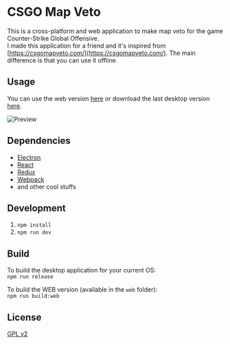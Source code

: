 # CSGO Map Veto

This is a cross-platform and web application to make map veto for the game Counter-Strike Global Offensive.  
I made this application for a friend and it's inspired from [https://csgomapveto.com/](https://csgomapveto.com/). The main difference is that you can use it offline.

## Usage

You can use the web version [here](https://csgo-demos-manager.com/map-veto) or download the last desktop version [here](https://github.com/akiver/csgo-map-veto/releases).

![Preview](https://raw.githubusercontent.com/akiver/csgo-map-veto/master/preview.jpg)

## Dependencies

- [Electron](https://electron.atom.io/)
- [React](https://facebook.github.io/react/)
- [Redux](http://redux.js.org/)
- [Webpack](https://webpack.js.org/)
- and other cool stuffs

## Development

1. `npm install`
2. `npm run dev`

## Build

To build the desktop application for your current OS:  
`npm run release`

To build the WEB version (available in the `web` folder):  
`npm run build:web`

## License

[GPL v2](https://github.com/akiver/csgo-map-veto/blob/master/LICENSE.md)
